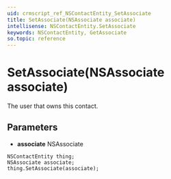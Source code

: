 ```yaml
---
uid: crmscript_ref_NSContactEntity_SetAssociate
title: SetAssociate(NSAssociate associate)
intellisense: NSContactEntity.SetAssociate
keywords: NSContactEntity, GetAssociate
so.topic: reference
---
```


# SetAssociate(NSAssociate associate)

The user that owns this contact.

## Parameters

* **associate** NSAssociate

```crmscript
NSContactEntity thing;
NSAssociate associate;
thing.SetAssociate(associate);
```

